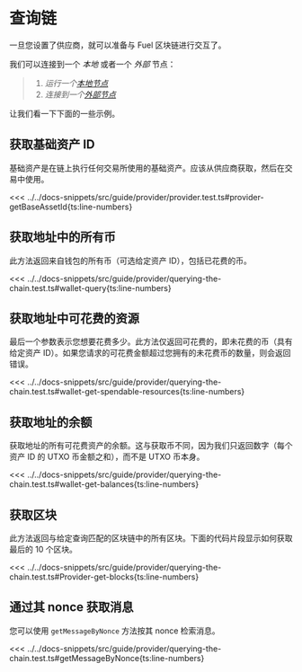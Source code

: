 # 查询链

一旦您设置了供应商，就可以准备与 Fuel 区块链进行交互了。

我们可以连接到一个 _*本地*_ 或者一个 _*外部*_ 节点：

> 1. _运行一个[本地节点](../../getting-started.md#connecting-to-a-local-node)_
> 1. _连接到一个[外部节点](../../getting-started.md#connecting-to-the-testnet)_

让我们看一下下面的一些示例。

## 获取基础资产 ID

基础资产是在链上执行任何交易所使用的基础资产。应该从供应商获取，然后在交易中使用。

<<< ../../docs-snippets/src/guide/provider/provider.test.ts#provider-getBaseAssetId{ts:line-numbers}

## 获取地址中的所有币

此方法返回来自钱包的所有币（可选给定资产 ID），包括已花费的币。

<<< ../../docs-snippets/src/guide/provider/querying-the-chain.test.ts#wallet-query{ts:line-numbers}

## 获取地址中可花费的资源

最后一个参数表示您想要花费多少。此方法仅返回可花费的，即未花费的币（具有给定资产 ID）。如果您请求的可花费金额超过您拥有的未花费币的数量，则会返回错误。

<<< ../../docs-snippets/src/guide/provider/querying-the-chain.test.ts#wallet-get-spendable-resources{ts:line-numbers}

## 获取地址的余额

获取地址的所有可花费资产的余额。这与获取币不同，因为我们只返回数字（每个资产 ID 的 UTXO 币金额之和），而不是 UTXO 币本身。

<<< ../../docs-snippets/src/guide/provider/querying-the-chain.test.ts#wallet-get-balances{ts:line-numbers}

## 获取区块

此方法返回与给定查询匹配的区块链中的所有区块。下面的代码片段显示如何获取最后的 10 个区块。

<<< ../../docs-snippets/src/guide/provider/querying-the-chain.test.ts#Provider-get-blocks{ts:line-numbers}

## 通过其 nonce 获取消息

您可以使用 `getMessageByNonce` 方法按其 nonce 检索消息。

<<< ../../docs-snippets/src/guide/provider/querying-the-chain.test.ts#getMessageByNonce{ts:line-numbers}

<!-- TODO: fix these examples to not reference hardcoded values after #1356 which introduces message generation tools
### Get messages

You can use the `getMessages` method to retrieve a list of messages from the blockchain.

<<< ../../docs-snippets/src/guide/provider/querying-the-chain.test.ts#Message-getMessages{ts:line-numbers}

## Get resources

You can use the `getResourcesToSpend` method to retrieve a list of all the resources (coins + assets) that can be spent by a given address.

<<< ../../docs-snippets/src/guide/provider/querying-the-chain.test.ts#Message-getResourcesToSpend{ts:line-numbers}

## Get message proof

A message proof is a cryptographic proof that a message was included in a block. You can use the `getMessageProof` method to retrieve a message proof for a given transaction ID and message ID.

<<< ../../docs-snippets/src/guide/provider/querying-the-chain.test.ts#Message-getMessageProof{ts:line-numbers}

--->

<!-- TODO: Add docs for the two new parameters `commitBlockId` and `commitBlockHeight` -->
